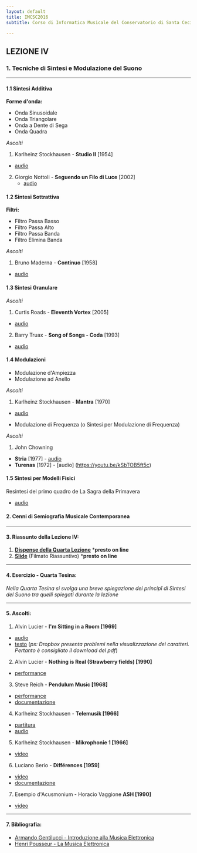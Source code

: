 ```yaml
---
layout: default
title: IMCSC2016
subtitle: Corso di Informatica Musicale del Conservatorio di Santa Cecilia 2016

---
```

## LEZIONE IV


### 1. Tecniche di Sintesi e Modulazione del Suono



---



#### 1.1 Sintesi Additiva

**Forme d'onda:**

- Onda Sinusoidale
- Onda Triangolare
- Onda a Dente di Sega    
- Onda Quadra

*Ascolti*

1. Karlheinz Stockhausen -  **Studio II**  [1954]
  - [audio](https://youtu.be/bwj6ZptPnDo)

2. Giorgio Nottoli -  **Seguendo un Filo di Luce**  [2002]
    - [audio](https://youtu.be/bwj6ZptPnDo)

#### 1.2 Sintesi Sottrattiva

**Filtri:**

- Filtro Passa Basso
- Filtro Passa Alto
- Filtro Passa Banda
- Filtro Elimina Banda

*Ascolti*
1. Bruno Maderna -  **Continuo**  [1958]
  - [audio](https://youtu.be/NkjaBbJSaWQ)

#### 1.3 Sintesi Granulare


*Ascolti*
1. Curtis Roads -  **Eleventh Vortex**  [2005]
  - [audio](https://youtu.be/XgBjD6_SbOU)

2. Barry Truax - **Song of Songs - Coda** [1993]
  - [audio](https://youtu.be/XgBjD6_SbOU)



#### 1.4 Modulazioni

- Modulazione d'Ampiezza
- Modulazione ad Anello

*Ascolti*

1. Karlheinz Stockhausen - **Mantra** [1970]
  - [audio](https://youtu.be/831CmEITXdI)


- Modulazione di Frequenza (o Sintesi per Modulazione di Frequenza)

*Ascolti*

1. John Chowning
  - **Stria** [1977] - [audio](https://youtu.be/988jPjs1gao)
  - **Turenas** [1972] - [audio] (https://youtu.be/kSbTOB5ft5c)



#### 1.5 Sintesi per Modelli Fisici

Resintesi del primo quadro de La Sagra della Primavera
- [audio](https://youtu.be/5qC706SCbCA)



#### 2. Cenni di Semiografia Musicale Contemporanea

---


#### 3. Riassunto della Lezione IV:

1. [**Dispense della Quarta Lezione**]() ***presto on line**
2. [**Slide**]()  (Filmato Riassuntivo) ***presto on line**

---

#### 4. Esercizio - Quarta Tesina:

*Nella Quarta Tesina si svolga una breve spiegazione dei principî di Sintesi del Suono tra quelli spiegati durante la lezione*

---

#### 5. Ascolti:

1. Alvin Lucier - **I'm Sitting in a Room [1969]**
- [audio](https://youtu.be/fAxHlLK3Oyk)
- [testo](https://www.dropbox.com/s/e20gucqywuxuh2d/Sitting.pdf?dl=0) (*ps: Dropbox presenta problemi nella  visualizzazione dei caratteri. Pertanto è consigliato il download del pdf*)

2. Alvin Lucier - **Nothing is Real (Strawberry fields) [1990]**
- [performance](https://www.youtube.com/watch?v=adUkYPkPhRg)

3. Steve Reich - **Pendulum Music [1968]**
- [performance](https://www.youtube.com/watch?v=DULmeaKpxGg)
- [documentazione](https://www.dropbox.com/s/6qi73wwt048w7gg/Pendulum.pdf?dl=0)

4. Karlheinz Stockhausen - **Telemusik [1966]**
- [partitura](https://www.dropbox.com/s/s3quhv2rgm3n5nb/Stockhausen%20-%20Telemusik.pdf?dl=0)
- [audio](https://youtu.be/N-vb97ukRjY)

5. Karlheinz Stockhausen - **Mikrophonie 1 [1966]**
- [video](https://youtu.be/EhXU7wQCU0Y)

6. Luciano Berio - **Différences [1959]**
- [video](https://youtu.be/L2nk52Iaouw)
- [documentazione](https://en.wikipedia.org/wiki/Différences_(Berio))

7. Esempio d'Acusmonium - Horacio Vaggione **ASH [1990]**
- [video](https://youtu.be/9bxNc08ZDKM)

 ---


#### 7. Bibliografia:
- [Armando Gentilucci - Introduzione alla Musica Elettronica](https://copy.com/gmatZ8qkaw1WROAG)
- [Henri Pousseur - La Musica Elettronica](https://www.dropbox.com/s/hzafguvw6y7iecc/Pousseur_La%20musica%20elettronica.pdf?dl=0)
